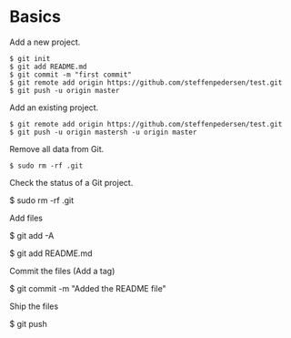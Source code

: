 # Basics

Add a new project.

```
$ git init
$ git add README.md
$ git commit -m "first commit"
$ git remote add origin https://github.com/steffenpedersen/test.git
$ git push -u origin master
```

Add an existing project.

```
$ git remote add origin https://github.com/steffenpedersen/test.git
$ git push -u origin mastersh -u origin master
```

Remove all data from Git.

```
$ sudo rm -rf .git
```

Check the status of a Git project.

$ sudo rm -rf .git

Add files

$ git add -A

$ git add README.md

Commit the files \(Add a tag\)

$ git commit -m "Added the README file"

Ship the files

$ git push  


  






  




